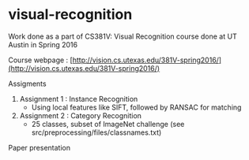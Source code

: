 # visual-recognition
Work done as a part of CS381V: Visual Recognition course done at UT Austin in Spring 2016

Course webpage : [http://vision.cs.utexas.edu/381V-spring2016/](http://vision.cs.utexas.edu/381V-spring2016/)

Assigments
1. Assignment 1 : Instance Recognition
	- Using local features like SIFT, followed by RANSAC for matching
2. Assignment 2 : Category Recognition
	- 25 classes, subset of ImageNet challenge (see src/preprocessing/files/classnames.txt)

Paper presentation
